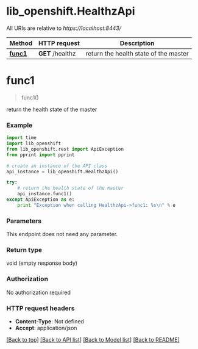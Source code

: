 # lib_openshift.HealthzApi

All URIs are relative to *https://localhost:8443/*

Method | HTTP request | Description
------------- | ------------- | -------------
[**func1**](HealthzApi.md#func1) | **GET** /healthz | return the health state of the master


# **func1**
> func1()

return the health state of the master

### Example 
```python
import time
import lib_openshift
from lib_openshift.rest import ApiException
from pprint import pprint

# create an instance of the API class
api_instance = lib_openshift.HealthzApi()

try: 
    # return the health state of the master
    api_instance.func1()
except ApiException as e:
    print "Exception when calling HealthzApi->func1: %s\n" % e
```

### Parameters
This endpoint does not need any parameter.

### Return type

void (empty response body)

### Authorization

No authorization required

### HTTP request headers

 - **Content-Type**: Not defined
 - **Accept**: application/json

[[Back to top]](#) [[Back to API list]](../README.md#documentation-for-api-endpoints) [[Back to Model list]](../README.md#documentation-for-models) [[Back to README]](../README.md)

